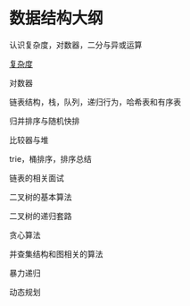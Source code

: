 # 数据结构大纲

认识复杂度，对数器，二分与异或运算

[复杂度](https://github.com/sanzhixiong19860117/dataStructure/tree/master/dya01)

对数器

链表结构，栈，队列，递归行为，哈希表和有序表

归并排序与随机快排

比较器与堆

trie，桶排序，排序总结

链表的相关面试

二叉树的基本算法

二叉树的递归套路

贪心算法

并查集结构和图相关的算法

暴力递归

动态规划



